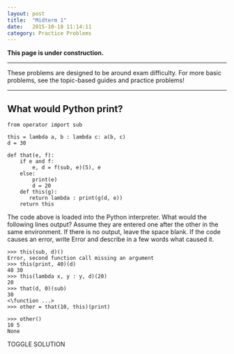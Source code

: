 ```yaml
---
layout: post
title:  "Midterm 1"
date:   2015-10-18 11:14:11
category: Practice Problems
---
```


**This page is under construction.**

---

These problems are designed to be around exam difficulty. For more basic problems, see the topic-based guides and practice problems!

---

<a name="wwpp" class="anchor"></a>
## What would Python print?

    from operator import sub

    this = lambda a, b : lambda c: a(b, c)
    d = 30

    def that(e, f):
        if e and f:
            e, d = f(sub, e)(5), e
        else:
            print(e)
            d = 20
        def this(g):
           return lambda : print(g(d, e))
        return this

The code above is loaded into the Python interpreter. What would the following lines output? Assume they are entered one after the other in the same environment. If there is no output, leave the space blank. If the code causes an error, write Error and describe in a few words what caused it. 
   
<pre><code>>>> this(sub, d)()
<span class="solution">Error, second function call missing an argument</span>
>>> this(print, 40)(d)
<span class="solution">40 30</span>
>>> this(lambda x, y : y, d)(20)
<span class="solution">20</span>
>>> that(d, 0)(sub)
<span class="solution">30<br><\function ...></span>
>>> other = that(10, this)(print)
<span class="solution"></span>
>>> other() 
<span class="solution">10 5<br>None</span></code></pre>

<a class="solution-toggle btn btn-default">TOGGLE SOLUTION</a>